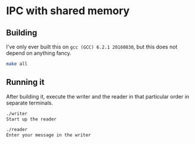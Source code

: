 # IPC with shared memory

## Building
I've only ever built this on `gcc (GCC) 6.2.1 20160830`, but this does not depend on anything fancy.
```bash
make all
```

## Running it
After building it, execute the writer and the reader in that particular order in separate terminals.

```bash
./writer
Start up the reader
```

```bash
./reader
Enter your message in the writer
```
